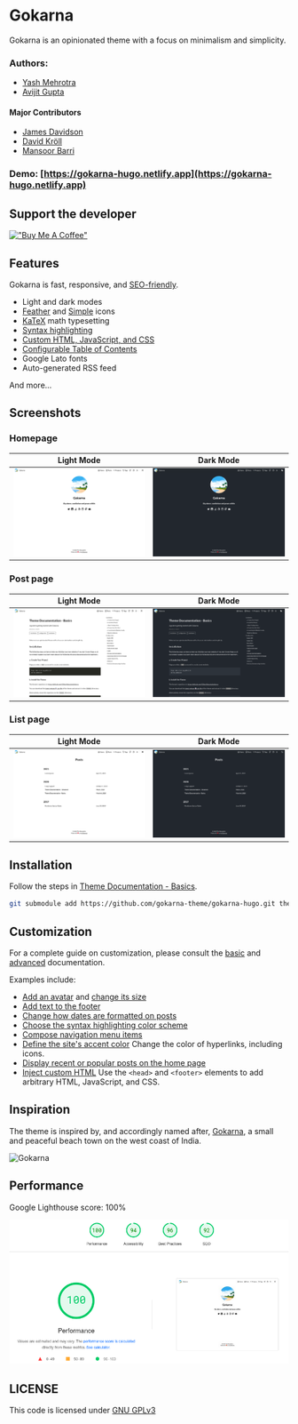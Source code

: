 # Gokarna

Gokarna is an opinionated theme with a focus on minimalism and simplicity.

### Authors:

- [Yash Mehrotra](https://yashmehrotra.com)
- [Avijit Gupta](https://twitter.com/526avijit)

#### Major Contributors
- [James Davidson](https://jamesdavidson.xyz)
- [David Kröll](https://davidkroell.com)
- [Mansoor Barri](https://mansoorbarri.com)

### Demo: [https://gokarna-hugo.netlify.app](https://gokarna-hugo.netlify.app)

## Support the developer

[!["Buy Me A Coffee"](https://www.buymeacoffee.com/assets/img/custom_images/orange_img.png)](https://www.buymeacoffee.com/avijitgupta)

## Features

Gokarna is fast, responsive, and [SEO-friendly](#performance).

- Light and dark modes
- [Feather](https://feathericons.com/) and [Simple](https://gokarna-hugo.netlify.app/posts/theme-documentation-advanced/#icons-on-homepage) icons
- [KaTeX](https://gokarna-hugo.netlify.app/posts/theme-documentation-advanced/#katex) math typesetting 
- [Syntax highlighting](https://gokarna-hugo.netlify.app/posts/theme-documentation-advanced/#syntax-highlighting)
- [Custom HTML, JavaScript, and CSS](https://gokarna-hugo.netlify.app/posts/theme-documentation-advanced/#custom-head-and-footer-html)
- [Configurable Table of Contents](https://gokarna-hugo.netlify.app/posts/theme-documentation-advanced/#table-of-contents)
- Google Lato fonts
- Auto-generated RSS feed

And more...

## Screenshots

### Homepage

Light Mode                                                      | Dark Mode
:-------------------------:|:-------------------------:
![Light mode](https://raw.githubusercontent.com/526avijitgupta/gokarna/main/images/screenshot-light-home.png "Light mode") | ![Dark mode](https://raw.githubusercontent.com/526avijitgupta/gokarna/main/images/screenshot-dark-home.png "Dark mode")

### Post page

Light Mode                                                      | Dark Mode
:-------------------------:|:-------------------------:
![Light mode](https://raw.githubusercontent.com/526avijitgupta/gokarna/main/images/screenshot-light-post.png "Light mode") | ![Dark mode](https://raw.githubusercontent.com/526avijitgupta/gokarna/main/images/screenshot-dark-post.png "Dark mode")

### List page

Light Mode                                                      | Dark Mode
:-------------------------:|:-------------------------:
![Light mode](https://raw.githubusercontent.com/526avijitgupta/gokarna/main/images/screenshot-light-list.png "Light mode") | ![Dark mode](https://raw.githubusercontent.com/526avijitgupta/gokarna/main/images/screenshot-dark-list.png "Dark mode")

## Installation

Follow the steps in [Theme Documentation - Basics](https://gokarna-hugo.netlify.app/posts/theme-documentation-basics/#installation).

```sh
git submodule add https://github.com/gokarna-theme/gokarna-hugo.git themes/gokarna
```

## Customization

For a complete guide on customization, please consult the [basic](https://gokarna-hugo.netlify.app/posts/theme-documentation-basics/) and [advanced](https://gokarna-hugo.netlify.app/posts/theme-documentation-advanced/) documentation.

Examples include:

- [Add an avatar](https://gokarna-hugo.netlify.app/posts/theme-documentation-basics/#avatar-url) and [change its size](https://gokarna-hugo.netlify.app/posts/theme-documentation-basics/#avatar-size)
- [Add text to the footer](https://gokarna-hugo.netlify.app/posts/theme-documentation-basics/#footer)
- [Change how dates are formatted on posts](https://gokarna-hugo.netlify.app/posts/theme-documentation-basics/#date-format)
- [Choose the syntax highlighting color scheme](https://gokarna-hugo.netlify.app/posts/theme-documentation-advanced/#syntax-highlighting)
- [Compose navigation menu items](https://gokarna-hugo.netlify.app/posts/theme-documentation-basics/#basic-configuration)
- [Define the site's accent color](https://gokarna-hugo.netlify.app/posts/theme-documentation-basics/#accent-color)
    Change the color of hyperlinks, including icons.
- [Display recent or popular posts on the home page](https://gokarna-hugo.netlify.app/posts/theme-documentation-basics/#display-posts-on-the-home-page)
- [Inject custom HTML](https://gokarna-hugo.netlify.app/posts/theme-documentation-basics/#custom-head-html)
    Use the `<head>` and `<footer>` elements to add arbitrary HTML, JavaScript, and CSS.

## Inspiration

The theme is inspired by, and accordingly named after, [Gokarna](https://en.wikipedia.org/wiki/Gokarna,_Karnataka), a small and peaceful beach town on the west coast of India.

![Gokarna](https://raw.githubusercontent.com/526avijitgupta/gokarna/main/images/gokarna.jpg)

## Performance

Google Lighthouse score: 100%

![Lighthouse Score](https://raw.githubusercontent.com/526avijitgupta/gokarna/main/images/lighthouse.png)

## LICENSE

This code is licensed under [GNU GPLv3](https://www.gnu.org/licenses/gpl-3.0.html)
